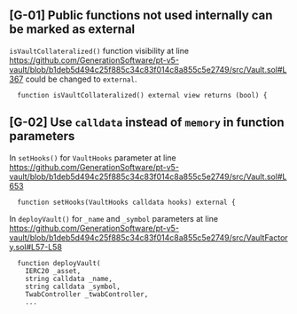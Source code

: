 ## [G-01] Public functions not used internally can be marked as external

`isVaultCollateralized()` function visibility at line https://github.com/GenerationSoftware/pt-v5-vault/blob/b1deb5d494c25f885c34c83f014c8a855c5e2749/src/Vault.sol#L367 could be changed to `external`.
```solidity
  function isVaultCollateralized() external view returns (bool) {
```

## [G-02] Use `calldata` instead of `memory` in function parameters

In `setHooks()` for `VaultHooks` parameter at line https://github.com/GenerationSoftware/pt-v5-vault/blob/b1deb5d494c25f885c34c83f014c8a855c5e2749/src/Vault.sol#L653
```solidity
  function setHooks(VaultHooks calldata hooks) external {
```

In `deployVault()` for `_name` and `_symbol` parameters at line https://github.com/GenerationSoftware/pt-v5-vault/blob/b1deb5d494c25f885c34c83f014c8a855c5e2749/src/VaultFactory.sol#L57-L58
```solidity
  function deployVault(
    IERC20 _asset,
    string calldata _name,
    string calldata _symbol,
    TwabController _twabController,
    ...
```